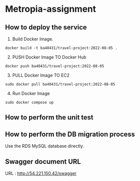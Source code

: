 # Metropia-assignment

## How to deploy the service

1. Build Docker Image.

```
docker build -t ba40431/travel-project:2022-08-05 .
```

2. PUSH Docker Image TO Docker Hub

```
docker push ba40431/travel-project:2022-08-05
```

3. PULL Docker Image TO EC2

```
sudo docker pull ba40431/travel-project:2022-08-05
```

4. Run Docker Image

```
sudo docker compose up
```

## How to perform the unit test


## How to perform the DB migration process

Use the RDS MySQL database directly.

## Swagger document URL

URL : http://54.221.150.42/swagger